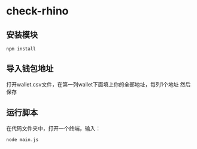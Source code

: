 # check-rhino

## 安装模块
```
npm install
```

## 导入钱包地址

打开wallet.csv文件，在第一列wallet下面填上你的全部地址，每列1个地址
然后保存

## 运行脚本

在代码文件夹中，打开一个终端，输入：
```
node main.js
```
